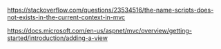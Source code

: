 https://stackoverflow.com/questions/23534516/the-name-scripts-does-not-exists-in-the-current-context-in-mvc

https://docs.microsoft.com/en-us/aspnet/mvc/overview/getting-started/introduction/adding-a-view